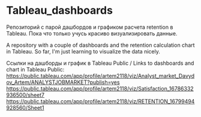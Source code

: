 # Tableau_dashboards

Репозиторий с парой дашбордов и графиком расчета retention в Tableau.
Пока что только учусь красиво визуализировать данные.

A repository with a couple of dashboards and the retention calculation chart in Tableau.
So far, I'm just learning to visualize the data nicely.

Ссылки на дашборды и график в Tableau Public / Links to dashboards and chart in Tableau Public:
https://public.tableau.com/app/profile/artem2118/viz/Analyst_market_Davydov_Artem/ANALYSTJOBMARKET?publish=yes
https://public.tableau.com/app/profile/artem2118/viz/Satisfaction_16786332936500/sheet7
https://public.tableau.com/app/profile/artem2118/viz/RETENTION_16799494928560/Sheet1
